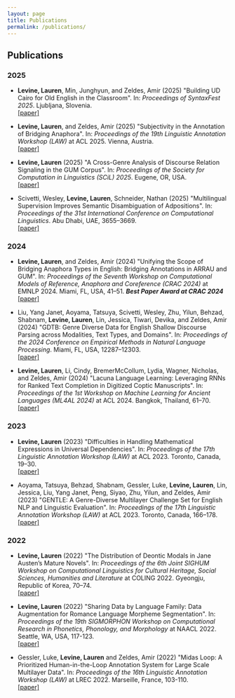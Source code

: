 ```yaml
---
layout: page
title: Publications
permalink: /publications/
---
```


## Publications

### 2025

- **Levine, Lauren**, Min, Junghyun, and Zeldes, Amir (2025) "Building UD Cairo for Old English in the Classroom". In: _Proceedings of SyntaxFest 2025_. Ljubljana, Slovenia. \
[[paper]](https://aclanthology.org/2025.udw-1.10/)

- **Levine, Lauren**, and Zeldes, Amir (2025) "Subjectivity in the Annotation of Bridging Anaphora". In: _Proceedings of the 19th Linguistic Annotation Workshop (LAW)_ at ACL 2025. Vienna, Austria. \
[[paper]](https://aclanthology.org/2025.law-1.4/)

- **Levine, Lauren** (2025) "A Cross-Genre Analysis of Discourse Relation Signaling in the GUM Corpus". In: _Proceedings of the Society for Computation in Linguistics (SCiL) 2025_. Eugene, OR, USA. \
[[paper]](https://openpublishing.library.umass.edu/scil/article/id/3155/)

- Scivetti, Wesley, **Levine, Lauren**, Schneider, Nathan (2025) "Multilingual Supervision Improves Semantic Disambiguation of Adpositions". In: _Proceedings of the 31st International Conference on Computational Linguistics_. Abu Dhabi, UAE, 3655–3669. \
[[paper]](https://aclanthology.org/2025.coling-main.247/)

### 2024

- **Levine, Lauren**, and Zeldes, Amir  (2024) "Unifying the Scope of Bridging Anaphora Types in English: Bridging Annotations in ARRAU and GUM". In: _Proceedings of the Seventh Workshop on Computational Models of Reference, Anaphora and Coreference (CRAC 2024)_ at EMNLP 2024. Miami, FL, USA, 41–51. _**Best Paper Award at CRAC 2024**_ \
[[paper]](https://aclanthology.org/2024.crac-1.5/)

- Liu, Yang Janet, Aoyama, Tatsuya, Scivetti, Wesley, Zhu, Yilun, Behzad, Shabnam, **Levine, Lauren**, Lin, Jessica, Tiwari, Devika, and Zeldes, Amir (2024) "GDTB: Genre Diverse Data for English Shallow Discourse Parsing across Modalities, Text Types, and Domains". In: _Proceedings of the 2024 Conference on Empirical Methods in Natural Language Processing_. Miami, FL, USA, 12287–12303. \
[[paper]](https://aclanthology.org/2024.emnlp-main.684/)

- **Levine, Lauren**, Li, Cindy, BremerMcCollum, Lydia, Wagner, Nicholas, and Zeldes, Amir  (2024) "Lacuna Language Learning: Leveraging RNNs for Ranked Text Completion in Digitized Coptic Manuscripts". In: _Proceedings of the 1st Workshop on Machine Learning for Ancient Languages (ML4AL 2024)_ at ACL 2024. Bangkok, Thailand, 61–70. \
[[paper]](https://aclanthology.org/2024.ml4al-1.8/)

### 2023

- **Levine, Lauren** (2023) "Difficulties in Handling Mathematical Expressions in Universal Dependencies". In: _Proceedings of the 17th Linguistic Annotation Workshop (LAW)_ at ACL 2023. Toronto, Canada, 19–30. \
[[paper]](https://aclanthology.org/2023.law-1.3/)

- Aoyama, Tatsuya, Behzad, Shabnam, Gessler, Luke, **Levine, Lauren**, Lin, Jessica, Liu, Yang Janet, Peng, Siyao, Zhu, Yilun, and Zeldes, Amir (2023) "GENTLE: A Genre-Diverse Multilayer Challenge Set for English NLP and Linguistic Evaluation". In: _Proceedings of the 17th Linguistic Annotation Workshop (LAW)_ at ACL 2023. Toronto, Canada, 166–178. \
[[paper]](https://aclanthology.org/2023.law-1.17/)

### 2022

- **Levine, Lauren** (2022) "The Distribution of Deontic Modals in Jane Austen’s Mature Novels". In: _Proceedings of the 6th Joint SIGHUM Workshop on Computational Linguistics for Cultural Heritage, Social Sciences, Humanities and Literature_ at COLING 2022. Gyeongju, Republic of Korea, 70–74. \
[[paper]](https://aclanthology.org/2022.latechclfl-1.9/)

- **Levine, Lauren** (2022) "Sharing Data by Language Family: Data Augmentation for Romance Language Morpheme Segmentation". In: _Proceedings of the 19th SIGMORPHON Workshop on Computational Research in Phonetics, Phonology, and Morphology_ at NAACL 2022. Seattle, WA, USA, 117-123. \
[[paper]](https://aclanthology.org/2022.sigmorphon-1.12/)

- Gessler, Luke, **Levine, Lauren** and Zeldes, Amir (2022) "Midas Loop: A Prioritized Human-in-the-Loop Annotation System for Large Scale Multilayer Data". In: _Proceedings of the 16th Linguistic Annotation Workshop (LAW)_ at LREC 2022. Marseille, France, 103-110. \
[[paper]](https://aclanthology.org/2022.law-1.13/)
